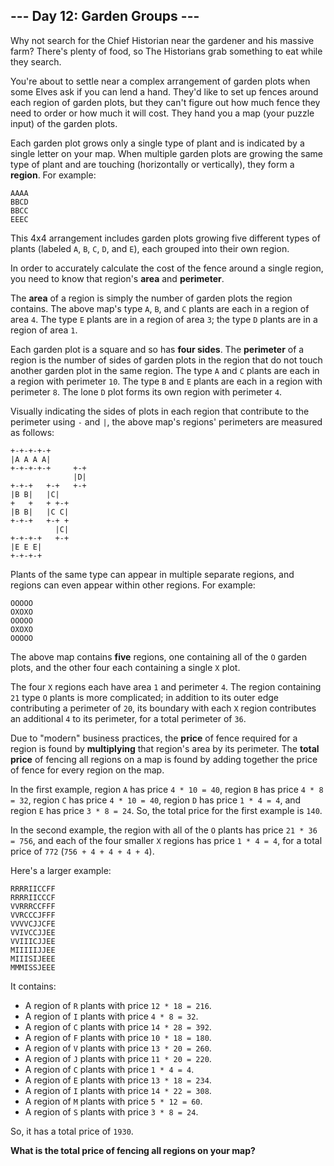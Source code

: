 ## --- Day 12: Garden Groups ---

Why not search for the Chief Historian near the gardener and his massive farm? There's plenty of food, so The Historians grab something to eat while they search.

You're about to settle near a complex arrangement of garden plots when some Elves ask if you can lend a hand. They'd like to set up fences around each region of garden plots, but they can't figure out how much fence they need to order or how much it will cost. They hand you a map (your puzzle input) of the garden plots.

Each garden plot grows only a single type of plant and is indicated by a single letter on your map. When multiple garden plots are growing the same type of plant and are touching (horizontally or vertically), they form a **region**. For example:

    AAAA
    BBCD
    BBCC
    EEEC

This 4x4 arrangement includes garden plots growing five different types of plants (labeled ``A``, ``B``, ``C``, ``D``, and ``E``), each grouped into their own region.

In order to accurately calculate the cost of the fence around a single region, you need to know that region's **area** and **perimeter**.

The **area** of a region is simply the number of garden plots the region contains. The above map's type ``A``, ``B``, and ``C`` plants are each in a region of area ``4``. The type ``E`` plants are in a region of area ``3``; the type ``D`` plants are in a region of area ``1``.

Each garden plot is a square and so has **four sides**. The **perimeter** of a region is the number of sides of garden plots in the region that do not touch another garden plot in the same region. The type ``A`` and ``C`` plants are each in a region with perimeter ``10``. The type ``B`` and ``E`` plants are each in a region with perimeter ``8``. The lone ``D`` plot forms its own region with perimeter ``4``.

Visually indicating the sides of plots in each region that contribute to the perimeter using ``-`` and ``|``, the above map's regions' perimeters are measured as follows:

    +-+-+-+-+
    |A A A A|
    +-+-+-+-+     +-+
                  |D|
    +-+-+   +-+   +-+
    |B B|   |C|
    +   +   + +-+
    |B B|   |C C|
    +-+-+   +-+ +
              |C|
    +-+-+-+   +-+
    |E E E|
    +-+-+-+

Plants of the same type can appear in multiple separate regions, and regions can even appear within other regions. For example:

    OOOOO
    OXOXO
    OOOOO
    OXOXO
    OOOOO

The above map contains **five** regions, one containing all of the ``O`` garden plots, and the other four each containing a single ``X`` plot.

The four ``X`` regions each have area ``1`` and perimeter ``4``. The region containing ``21`` type ``O`` plants is more complicated; in addition to its outer edge contributing a perimeter of ``20``, its boundary with each ``X`` region contributes an additional ``4`` to its perimeter, for a total perimeter of ``36``.

Due to "modern" business practices, the **price** of fence required for a region is found by **multiplying** that region's area by its perimeter. The **total price** of fencing all regions on a map is found by adding together the price of fence for every region on the map.

In the first example, region ``A`` has price ``4 * 10 = 40``, region ``B`` has price ``4 * 8 = 32``, region ``C`` has price ``4 * 10 = 40``, region ``D`` has price ``1 * 4 = 4``, and region ``E`` has price ``3 * 8 = 24``. So, the total price for the first example is ``140``.

In the second example, the region with all of the ``O`` plants has price ``21 * 36 = 756``, and each of the four smaller ``X`` regions has price ``1 * 4 = 4``, for a total price of ``772`` (``756 + 4 + 4 + 4 + 4``).

Here's a larger example:

    RRRRIICCFF
    RRRRIICCCF
    VVRRRCCFFF
    VVRCCCJFFF
    VVVVCJJCFE
    VVIVCCJJEE
    VVIIICJJEE
    MIIIIIJJEE
    MIIISIJEEE
    MMMISSJEEE

It contains:

* A region of ``R`` plants with price ``12 * 18 = 216``.
* A region of ``I`` plants with price ``4 * 8 = 32``.
* A region of ``C`` plants with price ``14 * 28 = 392``.
* A region of ``F`` plants with price ``10 * 18 = 180``.
* A region of ``V`` plants with price ``13 * 20 = 260``.
* A region of ``J`` plants with price ``11 * 20 = 220``.
* A region of ``C`` plants with price ``1 * 4 = 4``.
* A region of ``E`` plants with price ``13 * 18 = 234``.
* A region of ``I`` plants with price ``14 * 22 = 308``.
* A region of ``M`` plants with price ``5 * 12 = 60``.
* A region of ``S`` plants with price ``3 * 8 = 24``.

So, it has a total price of ``1930``.

**What is the total price of fencing all regions on your map?**


